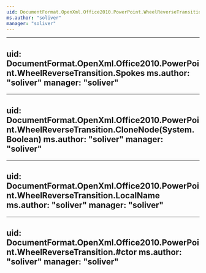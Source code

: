 ```yaml
---
uid: DocumentFormat.OpenXml.Office2010.PowerPoint.WheelReverseTransition
ms.author: "soliver"
manager: "soliver"
---
```


---
uid: DocumentFormat.OpenXml.Office2010.PowerPoint.WheelReverseTransition.Spokes
ms.author: "soliver"
manager: "soliver"
---

---
uid: DocumentFormat.OpenXml.Office2010.PowerPoint.WheelReverseTransition.CloneNode(System.Boolean)
ms.author: "soliver"
manager: "soliver"
---

---
uid: DocumentFormat.OpenXml.Office2010.PowerPoint.WheelReverseTransition.LocalName
ms.author: "soliver"
manager: "soliver"
---

---
uid: DocumentFormat.OpenXml.Office2010.PowerPoint.WheelReverseTransition.#ctor
ms.author: "soliver"
manager: "soliver"
---
